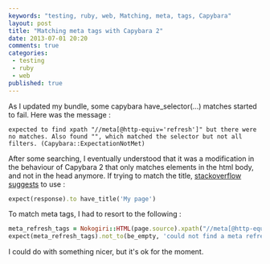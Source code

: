 ```yaml
---
keywords: "testing, ruby, web, Matching, meta, tags, Capybara"
layout: post
title: "Matching meta tags with Capybara 2"
date: 2013-07-01 20:20
comments: true
categories:
 - testing
 - ruby
 - web
published: true
---
```

As I updated my bundle, some capybara have_selector(...) matches started to fail. Here was the message :

```
expected to find xpath "//meta[@http-equiv='refresh']" but there were no matches. Also found "", which matched the selector but not all filters. (Capybara::ExpectationNotMet)
```

After some searching, I eventually understood that it was a modification in the behaviour of Capybara 2 that only matches elements in the html body, and not in the head anymore. If trying to match the title, [stackoverflow suggests](http://stackoverflow.com/questions/13573525/rspec-capybara-2-0-tripping-up-my-have-selector-tests) to use :
```ruby
expect(response).to have_title('My page')
```

To match meta tags, I had to resort to the following :
```ruby
meta_refresh_tags = Nokogiri::HTML(page.source).xpath("//meta[@http-equiv='refresh']")
expect(meta_refresh_tags).not_to(be_empty, 'could not find a meta refresh tag')
```

I could do with something nicer, but it's ok for the moment.
